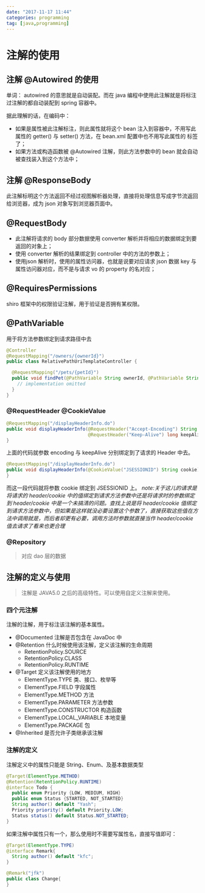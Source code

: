 ```yaml
---
date: "2017-11-17 11:44"
categories: programming
tag: [java,programming]
---
```


# 注解的使用

## 注解 @Autowired 的使用

单词： autowired 的意思就是自动装配。而在 java 编程中使用此注解就是将标注过注解的都自动装配到 spring 容器中。

据此理解的话，在编码中：

- 如果是属性被此注解标注，则此属性就将这个 bean 注入到容器中，不用写此属性的 getter() 与 setter() 方法，在 bean.xml 配置中也不用写此属性的 <property> 标签了；
- 如果方法或构造函数被 @Autowired 注解，则此方法参数中的 bean 就会自动被查找装入到这个方法中；

## 注解 @ResponseBody

此注解标明这个方法返回不经过视图解析器处理，直接将处理信息写成字节流返回给浏览器，成为 json 对象写到浏览器页面中。

## @RequestBody

- 此注解将请求的 body 部分数据使用 converter 解析并将相应的数据绑定到要返回的对象上；
- 使用 converter 解析的结果绑定到 controller 中的方法的参数上；
- 使用json 解析时，使用的属性访问器，也就是说要对应请求 json 数据 key 与属性访问器对应，而不是与请求 vo 的 property 的名对应；

## @RequiresPermissions

shiro 框架中的权限验证注解，用于验证是否拥有某权限。

## @PathVariable

用于将方法参数绑定到请求路径中去

```java
@Controller  
@RequestMapping("/owners/{ownerId}")  
public class RelativePathUriTemplateController {  

  @RequestMapping("/pets/{petId}")  
  public void findPet(@PathVariable String ownerId, @PathVariable String petId, Model model) {
    // implementation omitted
  }  
}  
```

### @RequestHeader @CookieValue

```java
@RequestMapping("/displayHeaderInfo.do")  
public void displayHeaderInfo(@RequestHeader("Accept-Encoding") String encoding,  
                              @RequestHeader("Keep-Alive") long keepAlive)  {  
}  
```

上面的代码就参数 encoding 与 keepAlive 分别绑定到了请求的 Header 中去。

```java
@RequestMapping("/displayHeaderInfo.do")  
public void displayHeaderInfo(@CookieValue("JSESSIONID") String cookie)  {  
}
```

而这一段代码就将参数 cookie 绑定到 JSESSIONID 上。
_note:关于这儿的请求是将请求的 header/cookie 中的值绑定到请求方法参数中还是将请求时的参数绑定到 header/cookie 中是一个未搞清的问题。查找上说是将 header/cookie 值绑定到请求方法参数中，但如果是这样就没必要设置这个参数了，直接获取这些值在方法中调用就是，而后者却更有必要，调用方法时参数就直接当作 header/cookie 值去请求了看来也更合理_

### @Repository

> 对应 dao 层的数据

## 注解的定义与使用

> 注解是 JAVA5.0 之后的高级特性。可以使用自定义注解来使用。

### 四个元注解

注解的注解，用于标注该注解的基本属性。

- @Documented 注解是否包含在 JavaDoc 中
- @Retention 什么时候使用该注解，定义该注解的生命周期
  - RetentionPolicy.SOURCE
  - RetentionPolicy.CLASS
  - RetentionPolicy.RUNTIME
- @Target 定义该注解使用的地方
  - ElementType.TYPE 类、接口、枚举等
  - ElementType.FIELD 字段属性
  - ElementType.METHOD 方法
  - ElementType.PARAMETER 方法参数
  - ElementType.CONSTRUCTOR 构造函数
  - ElementType.LOCAL_VARIABLE 本地变量
  - ElementType.PACKAGE 包
- @Inherited 是否允许子类继承该注解

### 注解的定义

注解定义中的属性只能是 String、Enum、及基本数据类型

```java
@Target(ElementType.METHOD)
@Retention(RetentionPolicy.RUNTIME)
@interface Todo {
  public enum Priority {LOW, MEDIUM, HIGH}
  public enum Status {STARTED, NOT_STARTED}
  String author() default "Yash";
  Priority priority() default Priority.LOW;
  Status status() default Status.NOT_STARTED;
}
```

如果注解中属性只有一个，那么使用时不需要写属性名，直接写值即可：

```java
@Target(ElementType.TYPE)
@interface Remark{
  String author() default "kfc";
}

@Remark("jfk")
public class Change{
}
```
